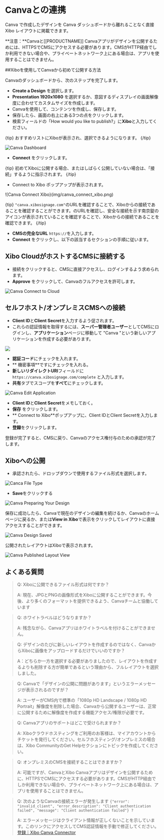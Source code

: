 <!--toc=cms_config-->

# Canvaとの連携

Canva で作成したデザインを Canva ダッシュボードから離れることなく直接 Xibo レイアウトに掲載できます。

**注意：**Canvaと[[PRODUCTNAME]] Canvaアプリがデザインを公開するためには、HTTPSでCMSにアクセスする必要があります。CMSがHTTP経由でしか利用できない場合や、プライベートネットワーク上にある場合は、アプリを使用することはできません。

##Xiboを使用してCanvaから初めて公開する方法

Canvaのダッシュボードから、次のステップを完了します。

- **Create a Design** を選択します。
- **Presentation 1920x1080** を選択するか、意図するディスプレイの画面解像度に合わせてカスタムサイズを作成します。
- Canvaを使用して、コンテンツを作成し、保存します。
- 保存したら、画面の右上にある3つの点をクリックします。
- 検索フィールドの「How would you like to publish?」に**Xibo**と入力してください。

{tip}
おすすめリストにXiboが表示され、選択できるようになります。
{/tip}

![Canva Dashboard](img/canva_dashboard.png)

- **Connect** をクリックします。

{tip}
初めてXiboに公開する場合、またはしばらく公開していない場合は、「接続」するように指示されます。
{/tip}

- Connect to Xibo ポップアップが表示されます。

![Canva Connect Xibo}(img/canva_connect_xibo.png)

{tip}
`"canva.xibosignage.com"`のURLを確認することで、Xiboからの接続であることを確認することができます。のURLを確認し、安全な接続を示す南京錠のアイコンが表示されていることを確認することで、Xiboからの接続であることを確認できます。
{/tip}

- **CMSの完全なURL** `https://`を入力します。
- **Connect** をクリックし、以下の該当するセクションの手順に従います。

## Xibo CloudがホストするCMSに接続する

- 接続をクリックすると、CMSに直接アクセスし、ログインするよう求められます。
- **Approve** をクリックして、Canvaのフルアクセスを許可します。

![Canva Connect to Cloud](img/canva_connect_to_cloud.png)

## セルフホスト/オンプレミスCMSへの接続

- **Client ID**と**Client Secret**を入力するよう促されます。
- これらの認証情報を取得するには、**スーパー管理者ユーザー**としてCMSにログインし、**アプリケーション**ページに移動して "Canva "という新しいアプリケーションを作成する必要があります。

![](img/canva_connect_on_prem.png)

- **認証コード**にチェックを入れます。
- ** 機密事項**ですにチェックを入れる。
- **新しいリダイレクトURI**フィールドに `https://canva.xibosignage.com/complete` と入力します。
- **共有**タブでスコープを**すべて**にチェックします。

![Canva Edit Application](img/canva_edit_application.png)

- **Client ID**と**Client Secret**をメモしておく。
- **保存** をクリックします。
- ** Connect to Xibo**ポップアップに、Client IDとClient Secretを入力します。
- **登録**をクリックします。

登録が完了すると、CMSに戻り、Canvaのアクセス権付与のための承認が完了します。

## Xiboへの公開

- 承認されたら、ドロップダウンで使用するファイル形式を選択します。

![Canca File Type](img/canva_file_type.png)

- **Save**をクリックする

![Canva Preparing Your Design](img/canva_preparing_your_design.png)

保存に成功したら、Canvaで現在のデザインの編集を続けるか、Canvaのホームページに戻るか、または**View in Xibo**で表示をクリックしてレイアウトに直接アクセスすることができます。

![Canva Design Saved](img/canva_design_saved.png)

公開されたレイアウトはXiboで表示されます。

![Canva Published Layout View](img/canva_published_layout_view.jpg)

## よくある質問
> Q: Xiboに公開できるファイル形式は何ですか？
> 
>A: 現在、JPGとPNGの画像形式をXiboに公開することができます。今後、より多くのフォーマットを提供できるよう、Canvaチームと協働しています

<div></div>

> Q: ホワイトラベルはどうなりますか？
> 
> A: 残念ながら、Canvaアプリはホワイトラベルを付けることができません。

<div></div>

> Q: デザインのたびに新しいレイアウトを作成するのではなく、CanvaからXiboに画像をアップロードするだけでいいのですか？
> 
> A：どちらか一方を選択する必要がありましたので、レイアウトを作成するよりも削除する方が簡単であるという理由から、フルレイアウトを選択しました。

<div></div>

> Q: Canvaで「デザインの公開に問題があります」というエラーメッセージが表示されるのですが？
> 
> A: ユーザーがCMS内で標準の「1080p HD Landscape / 1080p HD Portrait」解像度を削除した場合、Canvaから公開するユーザーは、正常に公開するために解像度を作成する機能アクセス/権限が必要です。

<div></div>

> Q: Canvaアプリのサポートはどこで受けられますか？
>
>A: Xiboクラウドホスティングをご利用のお客様は、マイアカウントからチケットを発行してください。セルフホスティング/オンプレミスの場合は、Xibo CommunityのGet Helpセクションにトピックを作成してください。

<div></div>

> Q: オンプレミスのCMSを接続することはできますか？
> 
>A: 可能ですが、CanvaとXibo Canvaアプリはデザインを公開するために、HTTPSでCMSにアクセスする必要があります。CMSがHTTP経由でしか利用できない場合や、プライベートネットワーク上にある場合は、アプリを使用することはできません。

<div></div>

> Q: 次のようなCanvaの接続エラーが発生します `{"error": "invalid_client", "error_description": "Client authentication failed", "message": "Client authentication failed"} ?` 
> 
> A: エラーメッセージはクライアント情報が正しくないことを示しています。このリンクにアクセスしてCMS認証情報を手動で修正してください。[登録｜Xibo Canva Connector](https://canva.xibosignage.com/register)
